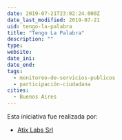 ```yaml
---
date: 2019-07-21T23:02:24.000Z
date_last_modified: 2019-07-21
uid: tengo-la-palabra
title: "Tengo La Palabra"
description: ""
type: 
website: 
date_ini: 
date_end: 
tags:
  - monitoreo-de-servicios-publicos
  - participación-ciudadana
cities: 
  - Buenos Aires
---
```


Esta iniciativa fue realizada por:

- [Atix Labs Srl](/organizaciones/atix-labs-srl)
